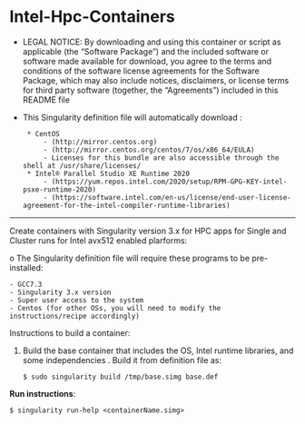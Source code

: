 # Intel-Hpc-Containers

 - LEGAL NOTICE: By downloading and using this container or script as applicable (the “Software Package”) and the included software or software made available for download, you agree to the terms and conditions of the software license agreements for the Software Package, which may also include notices, disclaimers, or license terms for third party software (together, the “Agreements”) included in this README file  
 - This Singularity definition file will automatically download :
 
 		* CentOS 
			- (http://mirror.centos.org)
			- (http://mirror.centos.org/centos/7/os/x86_64/EULA)
			- Licenses for this bundle are also accessible through the shell at /usr/share/licenses/
		* Intel® Parallel Studio XE Runtime 2020
			- (https://yum.repos.intel.com/2020/setup/RPM-GPG-KEY-intel-psxe-runtime-2020)
			- (https://software.intel.com/en-us/license/end-user-license-agreement-for-the-intel-compiler-runtime-libraries)


--------------------------------------------------------------
Create containers with Singularity version 3.x for HPC apps for Single and Cluster runs for Intel avx512 enabled plarforms:

o	The Singularity definition file will require these programs to be pre-installed:

	- GCC7.3
	- Singularity 3.x version
	- Super user access to the system 
	- Centos (for other OSs, you will need to modify the instructions/recipe accordingly)
 

Instructions to build a container:

1.  Build the base container that includes the OS, Intel runtime libraries, and some independencies . Build it from definition file as:
	
     `$ sudo singularity build /tmp/base.simg base.def`

**Run instructions**:

`$ singularity run-help <containerName.simg>`

